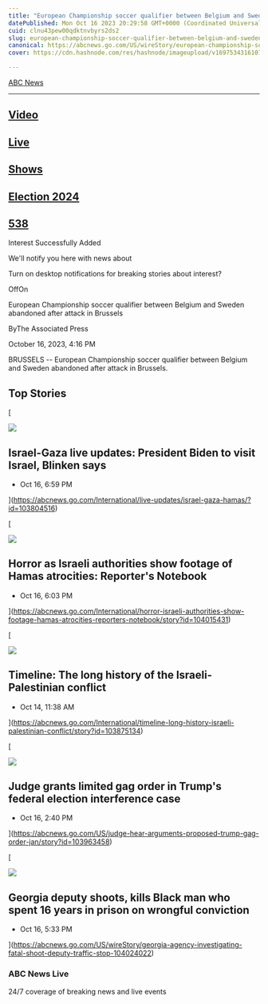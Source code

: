 ```yaml
---
title: "European Championship soccer qualifier between Belgium and Sweden abandoned after attack in Brussels"
datePublished: Mon Oct 16 2023 20:29:58 GMT+0000 (Coordinated Universal Time)
cuid: clnu43pew00qdktnvbyrs2ds2
slug: european-championship-soccer-qualifier-between-belgium-and-sweden-abandoned-after-attack-in-brussels-1
canonical: https://abcnews.go.com/US/wireStory/european-championship-soccer-qualifier-belgium-sweden-abandoned-after-104022717
cover: https://cdn.hashnode.com/res/hashnode/imageupload/v1697534316107/9c756ed1-d05a-4a4c-80d1-b16d8a7626f8.jpeg

---
```


[ABC News](https://abcnews.go.com/)


---------------------------------------

[](https://abcnews.go.com/Video)

[Video](https://abcnews.go.com/Video)
-------------------------------------

[](https://abcnews.go.com/Live)

[Live](https://abcnews.go.com/Live)
-----------------------------------

[](https://abcnews.go.com/US/wireStory/european-championship-soccer-qualifier-belgium-sweden-abandoned-after-104022717#)

[Shows](https://abcnews.go.com/US/wireStory/european-championship-soccer-qualifier-belgium-sweden-abandoned-after-104022717#)
-----------------------------------------------------------------------------------------------------------------------------

[](https://abcnews.go.com/elections)

[Election 2024](https://abcnews.go.com/elections)
-------------------------------------------------

[](https://abcnews.go.com/538)

[538](https://abcnews.go.com/538)
---------------------------------

[](https://abcnews.go.com/US/wireStory/european-championship-soccer-qualifier-belgium-sweden-abandoned-after-104022717#)

Interest Successfully Added

We'll notify you here with news about

Turn on desktop notifications for breaking stories about interest?

OffOn

European Championship soccer qualifier between Belgium and Sweden abandoned after attack in Brussels

ByThe Associated Press

October 16, 2023, 4:16 PM

BRUSSELS -- European Championship soccer qualifier between Belgium and Sweden abandoned after attack in Brussels.

Top Stories
-----------

[

![](https://cdn.hashnode.com/res/hashnode/imageupload/v1697534315448/b0eb1b49-2c29-4008-87c3-e4b4477abf3b.jpeg)

Israel-Gaza live updates: President Biden to visit Israel, Blinken says
-----------------------------------------------------------------------

*   Oct 16, 6:59 PM
    





](https://abcnews.go.com/International/live-updates/israel-gaza-hamas/?id=103804516)

[

![](https://cdn.hashnode.com/res/hashnode/imageupload/v1697534315575/b0d29e0f-f3fc-49e8-b271-1dbacdfd1064.jpeg)

Horror as Israeli authorities show footage of Hamas atrocities: Reporter's Notebook
-----------------------------------------------------------------------------------

*   Oct 16, 6:03 PM
    





](https://abcnews.go.com/International/horror-israeli-authorities-show-footage-hamas-atrocities-reporters-notebook/story?id=104015431)

[

![](https://cdn.hashnode.com/res/hashnode/imageupload/v1697534315709/f7d3e488-cf6d-4d21-96c2-3eb24e14642d.jpeg)

Timeline: The long history of the Israeli-Palestinian conflict
--------------------------------------------------------------

*   Oct 14, 11:38 AM
    





](https://abcnews.go.com/International/timeline-long-history-israeli-palestinian-conflict/story?id=103875134)

[

![](https://cdn.hashnode.com/res/hashnode/imageupload/v1697534315863/bed2c625-7f65-45b1-abd7-c1fb6058ef5b.jpeg)

Judge grants limited gag order in Trump's federal election interference case
----------------------------------------------------------------------------

*   Oct 16, 2:40 PM
    





](https://abcnews.go.com/US/judge-hear-arguments-proposed-trump-gag-order-jan/story?id=103963458)

[

![](https://cdn.hashnode.com/res/hashnode/imageupload/v1697534315985/ee989607-4c7f-4882-9944-f4c2be9b33f4.jpeg)

Georgia deputy shoots, kills Black man who spent 16 years in prison on wrongful conviction
------------------------------------------------------------------------------------------

*   Oct 16, 5:33 PM
    





](https://abcnews.go.com/US/wireStory/georgia-agency-investigating-fatal-shoot-deputy-traffic-stop-104024022)

### ABC News Live

24/7 coverage of breaking news and live events